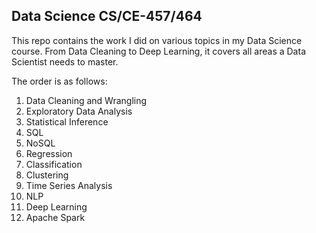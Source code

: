 ## Data Science CS/CE-457/464
 
This repo contains the work I did on various topics in my Data Science course. From Data Cleaning to Deep Learning, it covers all areas a Data Scientist needs to master. 

The order is as follows:
1) Data Cleaning and Wrangling
2) Exploratory Data Analysis
3) Statistical Inference
4) SQL
5) NoSQL
6) Regression
7) Classification
8) Clustering
9) Time Series Analysis
10) NLP
11) Deep Learning
12) Apache Spark
